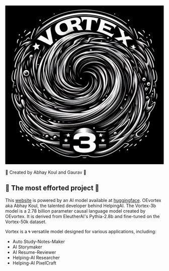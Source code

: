 ![Vortex 3b](vortex%203b.png)

🌟 Created by Abhay Koul and Gaurav 🌟

## 💪 The most efforted project 💪

This [website](https://vortex3b.netlify.app/) is powered by an AI model available at [huggingface](https://huggingface.co/OEvortex/vortex-3b).
OEvortex aka Abhay Koul, the talented developer behind HelpingAI.
The Vortex-3b model is a 2.78 billion parameter causal language model created by OEvortex. It is derived from EleutherAI's Pythia-2.8b and fine-tuned on the Vortex-50k dataset.

Vortex is a 🌀 versatile model designed for various applications, including:

- Auto Study-Notes-Maker
- AI Storymaker
- AI Resume-Reviewer
- Helping-AI Researcher
- Helping-AI PixelCraft
